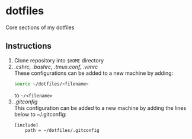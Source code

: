 dotfiles
========
Core sections of my dotfiles

Instructions
------------

1) Clone repository into `$HOME` directory
2) _.cshrc, .bashrc, .tmux.conf, .vimrc_\
    These configurations can be added to a new machine by adding:
    ```bash
    source ~/dotfiles/<filename>
    ```
    to `~/<filename>`
3) _.gitconfig_\
    This configuration can be added to a new machine by adding the lines below
    to ~/.gitconfig:
    ```git
    [include]
        path = ~/dotfiles/.gitconfig
    ```
